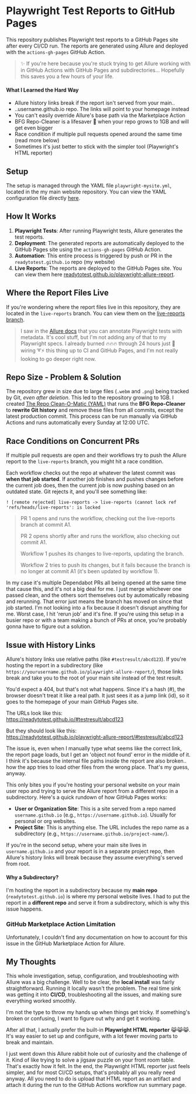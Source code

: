 # Playwright Test Reports to GitHub Pages

This repository publishes Playwright test reports to a GitHub Pages site after every CI/CD run. The reports are generated using Allure and deployed with the `actions-gh-pages` GitHub Action.

> ✨ If you're here because you're stuck trying to get Allure working with in GitHub Actions with GitHub Pages and subdirectories... Hopefully this saves you a few hours of your life.

#### What I Learned the Hard Way
- Allure history links break if the report isn't served from your main..
- ..username.github.io repo. The links will point to your homepage instead
- You can't easily override Allure's base path via the Marketplace Action
- BFG Repo-Cleaner is a lifesaver 🛟 when your repo grows to 1GB and will get even bigger
- Race condition if multiple pull requests opened around the same time (read more below)
- Sometimes it's just better to stick with the simpler tool (Playwright's HTML reporter)

## Setup

The setup is managed through the YAML file `playwright-mysite.yml`, located in the my main website repository. You can view the YAML configuration file directly [here](https://github.com/readytotest/readytotest.github.io/blob/main/.github/workflows/playwright-mysite.yml).

## How It Works

1. **Playwright Tests**: After running Playwright tests, Allure generates the test reports.
2. **Deployment**: The generated reports are automatically deployed to the GitHub Pages site using the `actions-gh-pages` GitHub Action.
3. **Automation**: This entire process is triggered by push or PR in the `readytotest.github.io` repo (my website)
4. **Live Reports**: The reports are deployed to the GitHub Pages site. You can view them here [readytotest.github.io/playwright-allure-report](https://readytotest.github.io/playwright-allure-report/).

## Where the Report Files Live

If you're wondering where the report files live in this repository, they are located in the `live-reports` branch. You can view them on the [live-reports branch](https://github.com/readytotest/playwright-allure-report/tree/live-reports).

> I saw in the [Allure docs](https://allurereport.org/docs/playwright/#writing-tests) that you can annotate Playwright tests with metadata. It's cool stuff, but I'm not adding any of that to my Playwright specs. I already burned 🔥🔥🔥 through 24 hours just 🔌 wiring ➰⚡ this thing up to CI and GitHub Pages, and I'm not really looking to go deeper right now.

## Repo Size - Problem & Solution

The repository grew in size due to large files (`.webm` and `.png`) being tracked by Git, _even after deletion_. This led to the repository growing to 1GB. I created [The Repo Clean-O-Matic (YAML)](https://github.com/readytotest/playwright-allure-report/blob/main/.github/workflows/repo-clean-o-matic.yml) that runs the **BFG Repo-Cleaner** to **rewrite Git history** and remove these files from all commits, except the latest production commit. This process can be run manually via GitHub Actions and runs automatically every Sunday at 12:00 UTC.

## Race Conditions on Concurrent PRs

If multiple pull requests are open and their workflows try to push the Allure report to the `live-reports` branch, you might hit a race condition.

Each workflow checks out the repo at whatever the latest commit was **when that job started**. If another job finishes and pushes changes before the current job does, then the current job is now pushing based on an outdated state. Git rejects it, and you'll see something like:

`! [remote rejected] live-reports -> live-reports (cannot lock ref 'refs/heads/live-reports': is locked`

>PR 1 opens and runs the workflow, checking out the live-reports branch at commit A1.
>
>PR 2 opens shortly after and runs the workflow, also checking out commit A1.
>
>Workflow 1 pushes its changes to live-reports, updating the branch.
>
>Workflow 2 tries to push its changes, but it fails because the branch is no longer at commit A1
>(it's been updated by workflow 1).

In my case it's multiple Dependabot PRs all being opened at the same time that cause this, and it's not a big deal for me. I just merge whichever one passed clean, and the others sort themselves out by automatically rebasing and rerunning. That error just means the branch has moved on since that job started. I'm not looking into a fix because it doesn't disrupt anything for me.  Worst case, I hit 'rerun job' and it's fine. If you're using this setup in a busier repo or with a team making a bunch of PRs at once, you're probably gonna have to figure out a solution. 


## Issue with History Links

Allure's history links use relative paths (like `#testresult/abcd123`). If you're hosting the report in a subdirectory (like `https://yourusername.github.io/playwright-allure-report/`), those links break and take you to the root of your main site instead of the test result.

You'd expect a 404, but that's not what happens. Since it's a hash (#), the browser doesn't treat it like a real path. It just sees it as a jump link (id), so it goes to the homepage of your main GitHub Pages site.

The URLs look like this:  
https://readytotest.github.io/#testresult/abcd123

But they should look like this:  
https://readytotest.github.io/playwright-allure-report/#testresult/abcd123

The issue is, even when I manually type what seems like the correct link, the report page loads, but I get an 'object not found' error in the middle of it. I think it's because the internal file paths inside the report are also broken.. how the app tries to load other files from the wrong place. That's my guess, anyway.

This only bites you if you're hosting your personal website on your main user repo and trying to serve the Allure report from a different repo in a subdirectory. Here's a quick rundown of how GitHub Pages works:

- **User or Organization Site**: This is a site served from a repo named `username.github.io` (e.g., `https://username.github.io`). Usually for personal or org websites.
- **Project Site**: This is anything else. The URL includes the repo name as a subdirectory (e.g., `https://username.github.io/project-name/`).

If you're in the second setup, where your main site lives in `username.github.io` and your report is in a separate project repo, then Allure's history links will break because they assume everything's served from root.


#### Why a Subdirectory?

I'm hosting the report in a subdirectory because my **main repo** (`readytotest.github.io`) is where my personal website lives. I had to put the report in a **different repo** and serve it from a subdirectory, which is why this issue happens.

### GitHub Marketplace Action Limitation

Unfortunately, I couldn't find any documentation on how to account for this issue in the GitHub Marketplace Action for Allure.

## My Thoughts

This whole investigation, setup, configuration, and troubleshooting with Allure was a big challenge. Well to be clear, the **local install** was fairly straightforward. Running it locally wasn't the problem. The real time sink was getting it into **CI/CD**, troubleshooting all the issues, and making sure everything worked smoothly.

I'm not the type to throw my hands up when things get tricky. If something's broken or confusing, I want to figure out why and get it working.

After all that, I actually prefer the built-in **Playwright HTML reporter** 😹😹😹. It's way easier to set up and configure, with a lot fewer moving parts to break and maintain. 

I just went down this Allure rabbit hole out of curiosity and the challenge of it. Kind of like trying to solve a jigsaw puzzle on your front room table. That's exactly how it felt. In the end, the Playwright HTML reporter just feels simpler, and for most CI/CD setups, that's probably all you really need anyway. All you need to do is upload that HTML report as an artifact and attach it during the run to the GitHub Actions workflow run summary page.

